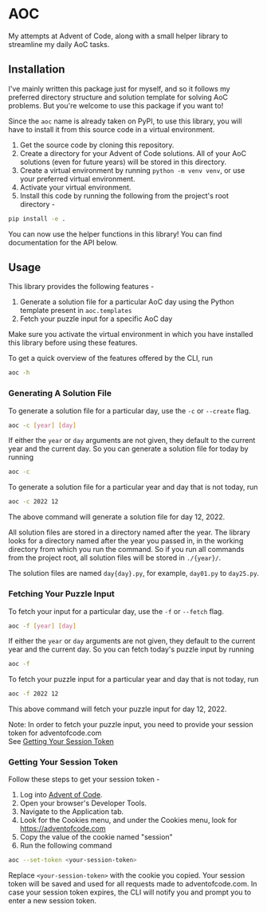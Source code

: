 # AOC
My attempts at Advent of Code, along with a small helper library to streamline my daily AoC tasks.  

## Installation
I've mainly written this package just for myself, and so it follows my preferred directory structure and solution template for solving AoC problems. But you're welcome to use this package if you want to!

Since the `aoc` name is already taken on PyPI, to use this library, you will have to install it from this source code in a virtual environment.

1. Get the source code by cloning this repository.
2. Create a directory for your Advent of Code solutions. All of your AoC solutions (even for future years) will be stored in this directory.
3. Create a virtual environment by running `python -m venv venv`, or use your preferred virtual environment.
4. Activate your virtual environment.
5. Install this code by running the following from the project's root directory -
```bash
pip install -e .
```

You can now use the helper functions in this library! You can find documentation for the API below.

## Usage
This library provides the following features -

1. Generate a solution file for a particular AoC day using the Python template present in `aoc.templates`
2. Fetch your puzzle input for a specific AoC day

Make sure you activate the virtual environment in which you have installed this library before using these features.

To get a quick overview of the features offered by the CLI, run

```bash
aoc -h
```

### Generating A Solution File
To generate a solution file for a particular day, use the `-c` or `--create` flag.

```bash
aoc -c [year] [day]
```

If either the `year` or `day` arguments are not given, they default to the current year and the current day. So you can generate a solution file for today by running 

```bash
aoc -c
```

To generate a solution file for a particular year and day that is not today, run

```bash
aoc -c 2022 12
```

The above command will generate a solution file for day 12, 2022.

All solution files are stored in a directory named after the year. The library looks for a directory named after the year you passed in, in the working directory from which you run the command. So if you run all commands from the project root, all solution files will be stored in `./{year}/`.

The solution files are named `day{day}.py`, for example, `day01.py` to `day25.py`.

### Fetching Your Puzzle Input
To fetch your input for a particular day, use the `-f` or `--fetch` flag.

```bash
aoc -f [year] [day]
```

If either the `year` or `day` arguments are not given, they default to the current year and the current day. So you can fetch today's puzzle input by running 

```bash
aoc -f
```

To fetch your puzzle input for a particular year and day that is not today, run

```bash
aoc -f 2022 12
```

This above command will fetch your puzzle input for day 12, 2022.

Note: In order to fetch your puzzle input, you need to provide your session token for adventofcode.com  
See [Getting Your Session Token](#getting-your-session-token)

### Getting Your Session Token
Follow these steps to get your session token -

1. Log into [Advent of Code](https://adventofcode.com).
2. Open your browser's Developer Tools.
3. Navigate to the Application tab.
4. Look for the Cookies menu, and under the Cookies menu, look for https://adventofcode.com
5. Copy the value of the cookie named "session"
6. Run the following command
```bash
aoc --set-token <your-session-token>
```
Replace `<your-session-token>` with the cookie you copied. Your session token will be saved and used for all requests made to adventofcode.com. In case your session token expires, the CLI will notify you and prompt you to enter a new session token.